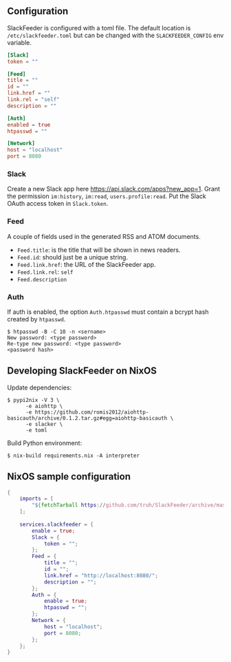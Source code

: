 ## Configuration

SlackFeeder is configured with a toml file. The default location is
`/etc/slackfeeder.toml` but can be changed with the `SLACKFEEDER_CONFIG`
env variable.

```toml
[Slack]
token = ""

[Feed]
title = ""
id = ""
link.href = ""
link.rel = "self"
description = ""

[Auth]
enabled = true
htpasswd = ""

[Network]
host = "localhost"
port = 8080
```

### Slack

Create a new Slack app here https://api.slack.com/apps?new_app=1. Grant the
permission `im:history`, `im:read`, `users.profile:read`. Put the Slack OAuth
access token in `Slack.token`.

### Feed

A couple of fields used in the generated RSS and ATOM documents.

- `Feed.title`: is the title that will be shown in news readers.
- `Feed.id`: should just be a unique string.
- `Feed.link.href`: the URL of the SlackFeeder app.
- `Feed.link.rel`: `self`
- `Feed.description`

### Auth

If auth is enabled, the option `Auth.htpasswd` must contain a bcrypt hash created
by `htpasswd`.

    $ htpasswd -B -C 10 -n <sername>
    New password: <type password>
    Re-type new password: <type password>
    <password hash>

## Developing SlackFeeder on NixOS

Update dependencies:

    $ pypi2nix -V 3 \
          -e aiohttp \
          -e https://github.com/romis2012/aiohttp-basicauth/archive/0.1.2.tar.gz#egg=aiohttp-basicauth \
          -e slacker \
          -e toml

Build Python environment:

    $ nix-build requirements.nix -A interpreter
    
## NixOS sample configuration

```nix
{
    imports = [
        "${fetchTarball https://github.com/truh/SlackFeeder/archive/master.tar.gz}/module.nix"
    ];
    
    services.slackfeeder = {
        enable = true;
        Slack = {
            token = "";
        };
        Feed = {
            title = "";
            id = "";
            link.href = "http://localhost:8080/";
            description = "";
        };
        Auth = {
            enable = true;
            htpasswd = "";
        };
        Network = {
            host = "localhost";
            port = 8080;
        };
    };
}
```
